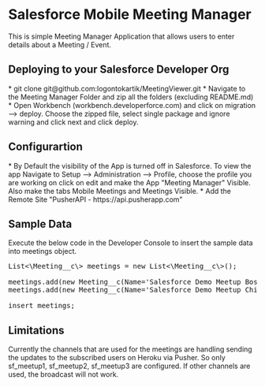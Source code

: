 <h1>Salesforce Mobile Meeting Manager</h1>
This is simple Meeting Manager Application that allows users to enter details about a Meeting / Event.

<h2>Deploying to your Salesforce Developer Org</h2>
* git clone git@github.com:logontokartik/MeetingViewer.git
* Navigate to the Meeting Manager Folder and zip all the folders (excluding README.md)
* Open Workbench (workbench.developerforce.com) and click on migration --> deploy. Choose the zipped file, select single package and ignore warning and click next and click deploy.

<h2>Configurartion</h2>
* By Default the visibility of the App is turned off in Salesforce. To view the app Navigate to Setup --> Administration --> Profile, choose the profile you are working on click on edit and make the App "Meeting Manager" Visible. Also make the tabs
Mobile Meetings and Meetings Visible.
* Add the Remote Site "PusherAPI - https://api.pusherapp.com"
<h2>Sample Data</h2>

Execute the below code in the Developer Console to insert the sample data into meetings object.

<pre>
List<\Meeting__c\> meetings = new List<\Meeting__c\>();

meetings.add(new Meeting__c(Name='Salesforce Demo Meetup Boston',Location__c='Boston',Meeting_Start_Date__c='04/25/2013',Meeting_End_Date__c='04/26/2013',Channel__c='sf_meetup1',Attendees__c=40));
meetings.add(new Meeting__c(Name='Salesforce Demo Meetup Chicago',Location__c='Chicago',Meeting_Start_Date__c='04/26/2013',Meeting_End_Date__c='04/27/2013',Channel__c='sf_meetup2',Attendees__c=30));
             
insert meetings;
</pre>

<h2> Limitations </h2>

Currently the channels that are used for the meetings are handling sending the updates to the subscribed users on Heroku via Pusher. So only sf_meetup1, sf_meetup2, sf_meetup3 are configured. If other channels are used, the broadcast will not work.
